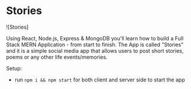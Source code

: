 # Stories

![Stories]


Using React, Node.js, Express & MongoDB you'll learn how to build a Full Stack MERN Application - from start to finish. The App is called "Stories" and it is a simple social media app that allows users to post short stories, poems or any other life events/memories.

Setup:
- run ```npm i && npm start``` for both client and server side to start the app